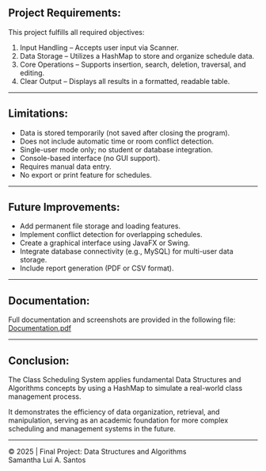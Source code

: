 ## Project Requirements:
This project fulfills all required objectives:
1. Input Handling – Accepts user input via Scanner.  
2. Data Storage – Utilizes a HashMap to store and organize schedule data.  
3. Core Operations – Supports insertion, search, deletion, traversal, and editing.  
4. Clear Output – Displays all results in a formatted, readable table.  

---

## Limitations:
- Data is stored temporarily (not saved after closing the program).  
- Does not include automatic time or room conflict detection.  
- Single-user mode only; no student or database integration.  
- Console-based interface (no GUI support).  
- Requires manual data entry.  
- No export or print feature for schedules.  

---

## Future Improvements:
- Add permanent file storage and loading features.  
- Implement conflict detection for overlapping schedules.  
- Create a graphical interface using JavaFX or Swing.  
- Integrate database connectivity (e.g., MySQL) for multi-user data storage.  
- Include report generation (PDF or CSV format).  

---

## Documentation:
Full documentation and screenshots are provided in the following file:  
[Documentation.pdf](#)  

---

## Conclusion:
The Class Scheduling System applies fundamental Data Structures and Algorithms concepts by using a HashMap to simulate a real-world class management process.  

It demonstrates the efficiency of data organization, retrieval, and manipulation, serving as an academic foundation for more complex scheduling and management systems in the future.

---

© 2025 | Final Project: Data Structures and Algorithms  
Samantha Lui A. Santos
